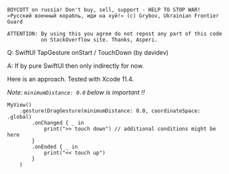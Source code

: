 ```
BOYCOTT on russia! Don't buy, sell, support - HELP TO STOP WAR!
«Русский военный корабль, иди на хуй!» (c) Grybov, Ukrainian Frontier Guard

ATTENTION: By using this you agree do not repost any part of this code
           on StackOverflow site. Thanks, Asperi.
```

Q: SwiftUI TapGesture onStart / TouchDown (by davidev)

A: If by pure SwiftUI then only indirectly for now. 

Here is an approach. Tested with Xcode 11.4.

*Note: `minimumDistance: 0.0` below is important !!*

```
MyView()
    .gesture(DragGesture(minimumDistance: 0.0, coordinateSpace: .global)
        .onChanged { _ in
            print(">> touch down") // additional conditions might be here
        }
        .onEnded { _ in
            print("<< touch up")
        }
    )
```
